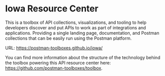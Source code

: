 # Iowa Resource Center
This is a toolbox of API collections, visualizations, and tooling to help developers discover and put APIs to work as part of integrations and applications. Providing a single landing page, documentation, and Postman collections that can be easily run using the Postman platform.

URL: https://postman-toolboxes.github.io/iowa/

You can find more information about the structure of the technology behind the toolbox powering this API resource center here: https://github.com/postman-toolboxes/toolbox.
